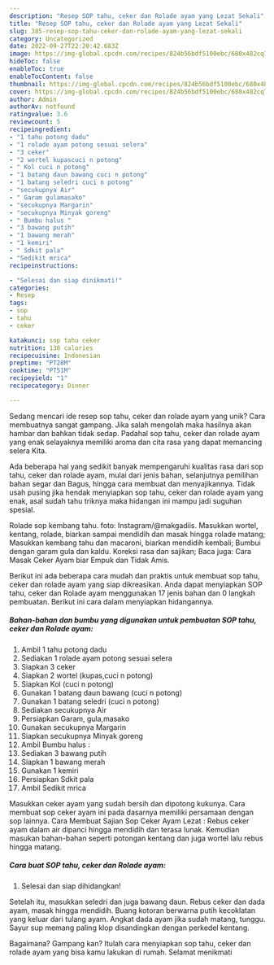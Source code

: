 ```yaml
---
description: "Resep SOP tahu, ceker dan Rolade ayam yang Lezat Sekali"
title: "Resep SOP tahu, ceker dan Rolade ayam yang Lezat Sekali"
slug: 385-resep-sop-tahu-ceker-dan-rolade-ayam-yang-lezat-sekali
category: Uncategorized
date: 2022-09-27T22:20:42.683Z
image: https://img-global.cpcdn.com/recipes/824b56bdf5100ebc/680x482cq70/sop-tahu-ceker-dan-rolade-ayam-foto-resep-utama.jpg
hideToc: false
enableToc: true
enableTocContent: false
thumbnail: https://img-global.cpcdn.com/recipes/824b56bdf5100ebc/680x482cq70/sop-tahu-ceker-dan-rolade-ayam-foto-resep-utama.jpg
cover: https://img-global.cpcdn.com/recipes/824b56bdf5100ebc/680x482cq70/sop-tahu-ceker-dan-rolade-ayam-foto-resep-utama.jpg
author: Admin
authorAv: notfound
ratingvalue: 3.6
reviewcount: 5
recipeingredient:
- "1 tahu potong dadu"
- "1 rolade ayam potong sesuai selera"
- "3 ceker"
- "2 wortel kupascuci n potong"
- " Kol cuci n potong"
- "1 batang daun bawang cuci n potong"
- "1 batang seledri cuci n potong"
- "secukupnya Air"
- " Garam gulamasako"
- "secukupnya Margarin"
- "secukupnya Minyak goreng"
- " Bumbu halus "
- "3 bawang putih"
- "1 bawang merah"
- "1 kemiri"
- " Sdkit pala"
- "Sedikit mrica"
recipeinstructions:

- "Selesai dan siap dinikmati!"
categories:
- Resep
tags:
- sop
- tahu
- ceker

katakunci: sop tahu ceker 
nutrition: 138 calories
recipecuisine: Indonesian
preptime: "PT28M"
cooktime: "PT51M"
recipeyield: "1"
recipecategory: Dinner

---
```





Sedang mencari ide resep sop tahu, ceker dan rolade ayam yang unik? Cara membuatnya sangat gampang. Jika salah mengolah maka hasilnya akan hambar dan bahkan tidak sedap. Padahal sop tahu, ceker dan rolade ayam yang enak selayaknya memiliki aroma dan cita rasa yang dapat memancing selera Kita.





Ada beberapa hal yang sedikit banyak mempengaruhi kualitas rasa dari sop tahu, ceker dan rolade ayam, mulai dari jenis bahan, selanjutnya pemilihan bahan segar dan Bagus, hingga cara membuat dan menyajikannya. Tidak usah pusing jika hendak menyiapkan sop tahu, ceker dan rolade ayam yang enak,      asal sudah tahu triknya maka hidangan ini mampu jadi suguhan spesial.














Rolade sop kembang tahu. foto: Instagram/@makgadiis. Masukkan wortel, kentang, rolade, biarkan sampai mendidih dan masak hingga rolade matang; Masukkan kembang tahu dan macaroni, biarkan mendidih kembali; Bumbui dengan garam gula dan kaldu. Koreksi rasa dan sajikan; Baca juga: Cara Masak Ceker Ayam biar Empuk dan Tidak Amis.






Berikut ini ada beberapa cara mudah dan praktis untuk membuat sop tahu, ceker dan rolade ayam yang siap dikreasikan. Anda dapat menyiapkan SOP tahu, ceker dan Rolade ayam menggunakan 17 jenis bahan dan 0 langkah pembuatan. Berikut ini cara dalam menyiapkan hidangannya.

<!--inarticleads1-->

##### Bahan-bahan dan bumbu yang digunakan untuk pembuatan SOP tahu, ceker dan Rolade ayam:

1. Ambil 1 tahu potong dadu
1. Sediakan 1 rolade ayam potong sesuai selera
1. Siapkan 3 ceker
1. Siapkan 2 wortel (kupas,cuci n potong)
1. Siapkan  Kol (cuci n potong)
1. Gunakan 1 batang daun bawang (cuci n potong)
1. Gunakan 1 batang seledri (cuci n potong)
1. Sediakan secukupnya Air
1. Persiapkan  Garam, gula,masako
1. Gunakan secukupnya Margarin
1. Siapkan secukupnya Minyak goreng
1. Ambil  Bumbu halus :
1. Sediakan 3 bawang putih
1. Siapkan 1 bawang merah
1. Gunakan 1 kemiri
1. Persiapkan  Sdkit pala
1. Ambil Sedikit mrica


Masukkan ceker ayam yang sudah bersih dan dipotong kukunya. Cara membuat sop ceker ayam ini pada dasarnya memiliki persamaan dengan sop lainnya. Cara Membuat Sajian Sop Ceker Ayam Lezat : Rebus ceker ayam dalam air dipanci hingga mendidih dan terasa lunak. Kemudian masukan bahan-bahan seperti potongan kentang dan juga wortel lalu rebus hingga matang. 

<!--inarticleads2-->

##### Cara buat SOP tahu, ceker dan Rolade ayam:


1. Selesai dan siap dihidangkan!

Setelah itu, masukkan seledri dan juga bawang daun. Rebus ceker dan dada ayam, masak hingga mendidih. Buang kotoran berwarna putih kecoklatan yang keluar dari tulang ayam. Angkat dada ayam jika sudah matang, tunggu. Sayur sup memang paling klop disandingkan dengan perkedel kentang. 

Bagaimana? Gampang kan? Itulah cara menyiapkan sop tahu, ceker dan rolade ayam yang bisa kamu lakukan di rumah. Selamat menikmati
